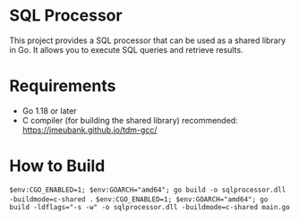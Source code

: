 # SQL Processor
This project provides a SQL processor that can be used as a shared library in Go. It allows you to execute SQL queries and retrieve results.
# Requirements
- Go 1.18 or later
- C compiler (for building the shared library) recommended: https://jmeubank.github.io/tdm-gcc/


# How to Build
``` $env:CGO_ENABLED=1; $env:GOARCH="amd64"; go build -o sqlprocessor.dll -buildmode=c-shared . ```
``` $env:CGO_ENABLED=1; $env:GOARCH="amd64"; go build -ldflags="-s -w" -o sqlprocessor.dll -buildmode=c-shared main.go ```